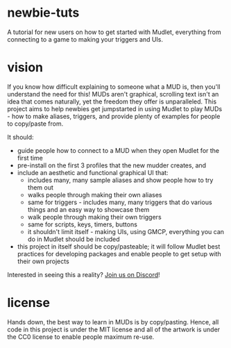 # newbie-tuts
A tutorial for new users on how to get started with Mudlet, everything from connecting to a game to making your triggers and UIs.

# vision
If you know how difficult explaining to someone what a MUD is, then you'll understand the need for this! MUDs aren't graphical, scrolling text isn't an idea that comes naturally, yet the freedom they offer is unparalleled. This project aims to help newbies get jumpstarted in using Mudlet to play MUDs - how to make aliases, triggers, and provide plenty of examples for people to copy/paste from.

It should:
* guide people how to connect to a MUD when they open Mudlet for the first time
* pre-install on the first 3 profiles that the new mudder creates, and
* include an aesthetic and functional graphical UI that:
  * includes many, many sample aliases and show people how to try them out
  * walks people through making their own aliases
  * same for triggers - includes many, many triggers that do various things and an easy way to showcase them
  * walk people through making their own triggers
  * same for scripts, keys, timers, buttons
  * it shouldn't limit itself - making UIs, using GMCP, everything you can do in Mudlet should be included
* this project in itself should be copy/pasteable; it will follow Mudlet best practices for developing packages and enable people to get setup with their own projects
  
Interested in seeing this a reality? [Join us on Discord](https://discord.gg/mJKkBv6)!

# license
Hands down, the best way to learn in MUDs is by copy/pasting. Hence, all code in this project is under the MIT license and all of the artwork is under the CC0 license to enable people maximum re-use.
